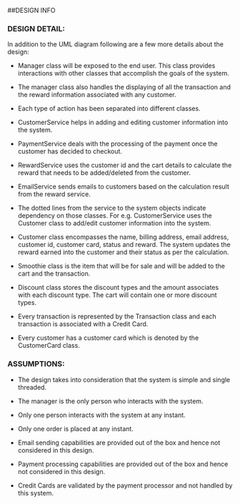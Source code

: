 ##DESIGN INFO

### DESIGN DETAIL:

In addition to the UML diagram following are a few more details about the design:

* Manager class will be exposed to the end user. This class provides interactions with other classes that accomplish the goals of the system.

* The manager class also handles the displaying of all the transaction and the reward information associated with any customer.

* Each type of action has been separated into different classes. 

* CustomerService helps in adding and editing customer information into the system.

* PaymentService deals with the processing of the payment once the customer has decided to checkout.

* RewardService uses the customer id and the cart details to calculate the reward that needs to be added/deleted from the customer.

* EmailService sends emails to customers based on the calculation result from the reward service.

* The dotted lines from the service to the system objects indicate dependency on those classes. For e.g. CustomerService uses the Customer class to add/edit customer information into the system.

* Customer class encompasses the name, billing address, email address, customer id, customer card, status and reward. The system updates the reward earned into the customer and their status as per the calculation.

* Smoothie class is the item that will be for sale and will be added to the cart and the transaction.

* Discount class stores the discount types and the amount associates with each discount type. The cart will contain one or more discount types.

* Every transaction is represented by the Transaction class and each transaction is associated with a Credit Card.

* Every customer has a customer card which is denoted by the CustomerCard class.

### ASSUMPTIONS:

* The design takes into consideration that the system is simple and single threaded.

* The manager is the only person who interacts with the system.

* Only one person interacts with the system at any instant.

* Only one order is placed at any instant.

* Email sending capabilities are provided out of the box and hence not considered in this design.

* Payment processing capabilities are provided out of the box and hence not considered in this design.

* Credit Cards are validated by the payment processor and not handled by this system.


